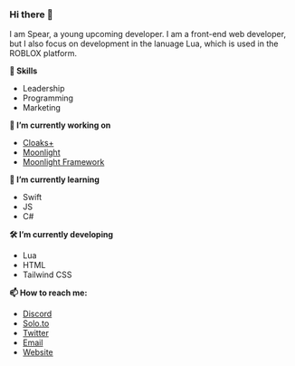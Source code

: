 ### Hi there 👋

I am Spear, a young upcoming developer. I am a front-end web developer, but I also focus on development in the lanuage Lua, which is used in the ROBLOX platform.

**🚀 Skills**
- Leadership
- Programming
- Marketing

**🔭 I’m currently working on**
- <a href="https://cloaksminus.com">Cloaks+</a>
- <a href="https://moonlighthq.net">Moonlight</a>
- <a href="https://github.com/callmehSpear/Moonlight-Framework">Moonlight Framework</a>

**🌱 I’m currently learning**
- Swift
- JS
- C#

**🛠️ I’m currently developing**
- Lua
- HTML
- Tailwind CSS

**📫 How to reach me:**
- <a target="_blank" href="https://discord.com/users/378251417267339264">Discord</a>
- <a target="_blank" href="https://solo.to/spear">Solo.to</a>
- <a target="_blank" href="https://twitter.com/callmehspear">Twitter</a>
- <a target="_blank" href="mailto:callmehspear@gmail.com">Email</a>
- <a target="_blank" href="https://callmehspear.com">Website</a>
